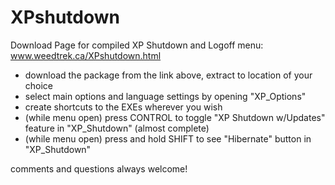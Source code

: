 # XPshutdown
Download Page for compiled XP Shutdown and Logoff menu:
www.weedtrek.ca/XPshutdown.html

- download the package from the link above, extract to location of your choice
- select main options and language settings by opening "XP_Options"
- create shortcuts to the EXEs wherever you wish
- (while menu open) press CONTROL to toggle "XP Shutdown w/Updates" feature in "XP_Shutdown" (almost complete)
- (while menu open) press and hold SHIFT to see "Hibernate" button in "XP_Shutdown"

comments and questions always welcome!
